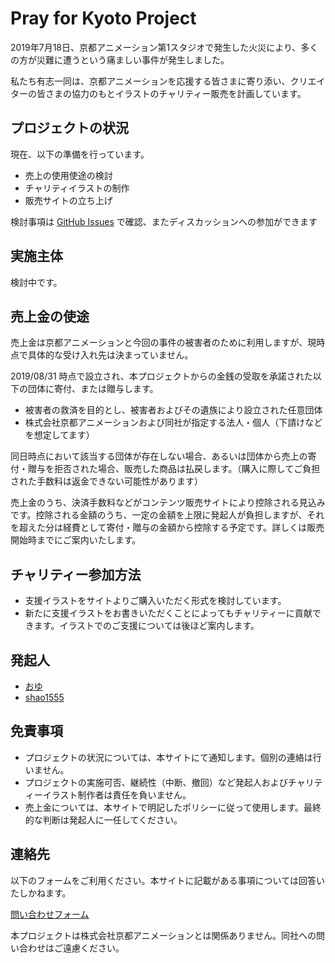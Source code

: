 # Pray for Kyoto Project

2019年7月18日、京都アニメーション第1スタジオで発生した火災により、多くの方が災難に遭うという痛ましい事件が発生しました。

私たち有志一同は、京都アニメーションを応援する皆さまに寄り添い、クリエイターの皆さまの協力のもとイラストのチャリティー販売を計画しています。

## プロジェクトの状況

現在、以下の準備を行っています。

- 売上の使用使途の検討
- チャリティイラストの制作
- 販売サイトの立ち上げ

検討事項は [GitHub Issues](https://github.com/pray-for-kyoto/charity-marketplace/issues) で確認、またディスカッションへの参加ができます

## 実施主体

検討中です。

## 売上金の使途

売上金は京都アニメーションと今回の事件の被害者のために利用しますが、現時点で具体的な受け入れ先は決まっていません。

2019/08/31 時点で設立され、本プロジェクトからの金銭の受取を承諾された以下の団体に寄付、または贈与します。
- 被害者の救済を目的とし、被害者およびその遺族により設立された任意団体
- 株式会社京都アニメーションおよび同社が指定する法人・個人（下請けなどを想定してます）

同日時点において該当する団体が存在しない場合、あるいは団体から売上の寄付・贈与を拒否された場合、販売した商品は払戻します。（購入に際してご負担された手数料は返金できない可能性があります）

売上金のうち、決済手数料などがコンテンツ販売サイトにより控除される見込みです。控除される金額のうち、一定の金額を上限に発起人が負担しますが、それを超えた分は経費として寄付・贈与の金額から控除する予定です。詳しくは販売開始時までにご案内いたします。

## チャリティー参加方法

- 支援イラストをサイトよりご購入いただく形式を検討しています。
- 新たに支援イラストをお書きいただくことによってもチャリティーに貢献できます。イラストでのご支援については後ほど案内します。

## 発起人

- [おゆ](https://twitter.com/shunsuke00)
- [shao1555](https://twitter.com/shao1555)

## 免責事項

- プロジェクトの状況については、本サイトにて通知します。個別の連絡は行いません。
- プロジェクトの実施可否、継続性（中断、撤回）など発起人およびチャリティーイラスト制作者は責任を負いません。
- 売上金については、本サイトで明記したポリシーに従って使用します。最終的な判断は発起人に一任してください。

## 連絡先

以下のフォームをご利用ください。本サイトに記載がある事項については回答いたしかねます。

[問い合わせフォーム](https://docs.google.com/forms/d/e/1FAIpQLSdICzWQDsuHuxezRq6Cxu-rF295HqRQS3JRYsns_nKreB6_Cw/viewform)

本プロジェクトは株式会社京都アニメーションとは関係ありません。同社への問い合わせはご遠慮ください。
